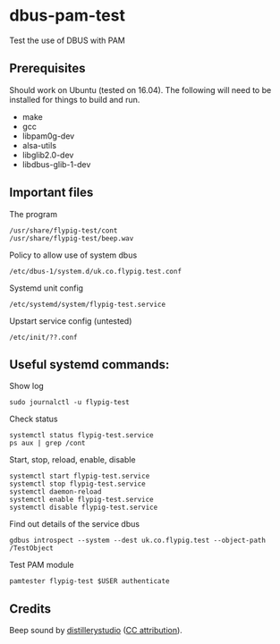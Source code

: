 # dbus-pam-test
Test the use of DBUS with PAM

## Prerequisites
Should work on Ubuntu (tested on 16.04). The following will need to be installed for things to build and run.

- make
- gcc
- libpam0g-dev
- alsa-utils
- libglib2.0-dev
- libdbus-glib-1-dev

## Important files

The program
```
/usr/share/flypig-test/cont
/usr/share/flypig-test/beep.wav
```

Policy to allow use of system dbus

```
/etc/dbus-1/system.d/uk.co.flypig.test.conf
```

Systemd unit config
```
/etc/systemd/system/flypig-test.service
```

Upstart service config (untested)
```
/etc/init/??.conf
```

## Useful systemd commands:

Show log
```
sudo journalctl -u flypig-test
```

Check status
```
systemctl status flypig-test.service
ps aux | grep /cont
```

Start, stop, reload, enable, disable
```
systemctl start flypig-test.service
systemctl stop flypig-test.service
systemctl daemon-reload
systemctl enable flypig-test.service
systemctl disable flypig-test.service
```

Find out details of the service dbus
```
gdbus introspect --system --dest uk.co.flypig.test --object-path /TestObject
```

Test PAM module
```
pamtester flypig-test $USER authenticate
```

## Credits

Beep sound by [distillerystudio](https://www.freesound.org/people/distillerystudio/sounds/327734/) ([CC attribution](https://creativecommons.org/licenses/by/3.0/
)).


